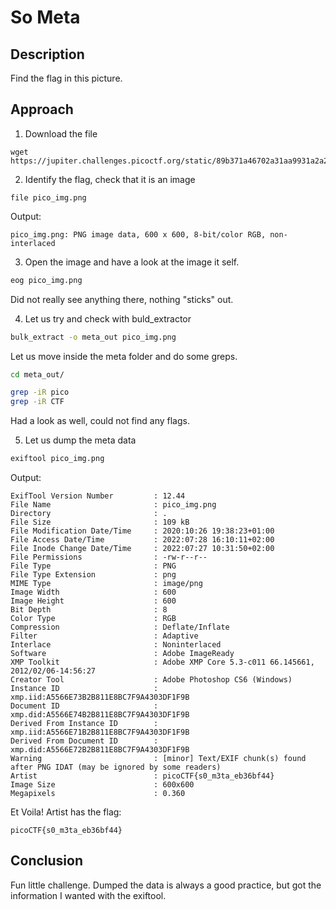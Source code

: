 # So Meta

## Description
Find the flag in this picture.

## Approach
1. Download the file

```
wget https://jupiter.challenges.picoctf.org/static/89b371a46702a31aa9931a2a2b12f8bf/pico_img.png
```

2. Identify the flag, check that it is an image

```
file pico_img.png
```

Output:
```
pico_img.png: PNG image data, 600 x 600, 8-bit/color RGB, non-interlaced
```

3. Open the image and have a look at the image it self.

```bash
eog pico_img.png
```

Did not really see anything there, nothing "sticks" out. 

4. Let us try and check  with buld_extractor

```bash
bulk_extract -o meta_out pico_img.png
```

Let us move inside the meta folder and do some greps.

```bash
cd meta_out/

grep -iR pico
grep -iR CTF
```

Had a look as well, could not find any flags.

5. Let us dump the meta data

```bash
exiftool pico_img.png
```

Output:
```
ExifTool Version Number         : 12.44
File Name                       : pico_img.png
Directory                       : .
File Size                       : 109 kB
File Modification Date/Time     : 2020:10:26 19:38:23+01:00
File Access Date/Time           : 2022:07:28 16:10:11+02:00
File Inode Change Date/Time     : 2022:07:27 10:31:50+02:00
File Permissions                : -rw-r--r--
File Type                       : PNG
File Type Extension             : png
MIME Type                       : image/png
Image Width                     : 600
Image Height                    : 600
Bit Depth                       : 8
Color Type                      : RGB
Compression                     : Deflate/Inflate
Filter                          : Adaptive
Interlace                       : Noninterlaced
Software                        : Adobe ImageReady
XMP Toolkit                     : Adobe XMP Core 5.3-c011 66.145661, 2012/02/06-14:56:27
Creator Tool                    : Adobe Photoshop CS6 (Windows)
Instance ID                     : xmp.iid:A5566E73B2B811E8BC7F9A4303DF1F9B
Document ID                     : xmp.did:A5566E74B2B811E8BC7F9A4303DF1F9B
Derived From Instance ID        : xmp.iid:A5566E71B2B811E8BC7F9A4303DF1F9B
Derived From Document ID        : xmp.did:A5566E72B2B811E8BC7F9A4303DF1F9B
Warning                         : [minor] Text/EXIF chunk(s) found after PNG IDAT (may be ignored by some readers)
Artist                          : picoCTF{s0_m3ta_eb36bf44}
Image Size                      : 600x600
Megapixels                      : 0.360
```

Et Voila! Artist has the flag: 

```
picoCTF{s0_m3ta_eb36bf44}
```

## Conclusion
Fun little challenge. Dumped the data is always a good practice, but got the information I wanted with the exiftool. 


